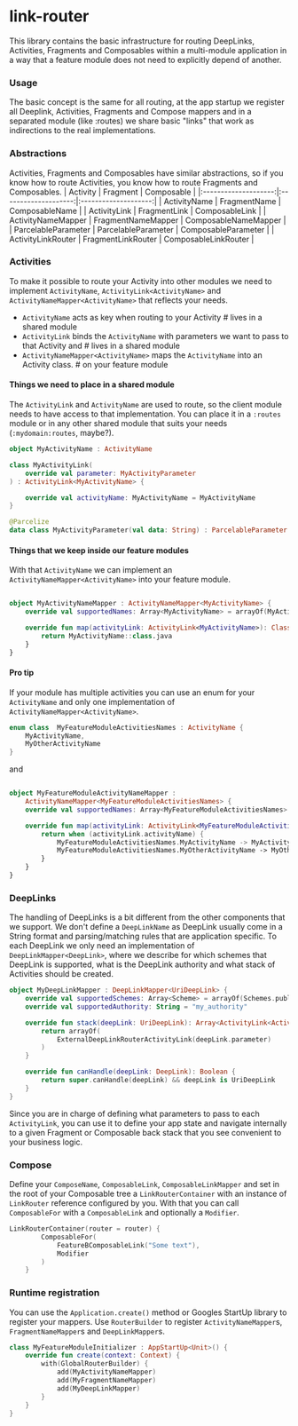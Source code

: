 # link-router

This library contains the basic infrastructure for routing DeepLinks, Activities, Fragments and Composables within a multi-module application
in a way that a feature module does not need to explicitly depend of another.

### Usage
The basic concept is the same for all routing, at the app startup we register all Deeplink, Activities, Fragments and Compose mappers 
and in a separated module (like :routes) we share basic "links" that work as indirections to the real implementations.

### Abstractions
Activities, Fragments and Composables have similar abstractions, so if you know how to route Activities, you know how to route Fragments and Composables.
| Activity             | Fragment             | Composable             |
|:--------------------:|:--------------------:|:--------------------:|
| ActivityName         | FragmentName         | ComposableName         |
| ActivityLink         | FragmentLink         | ComposableLink         |
| ActivityNameMapper   | FragmentNameMapper   | ComposableNameMapper   |
| ParcelableParameter  | ParcelableParameter  | ComposableParameter    |
| ActivityLinkRouter   | FragmentLinkRouter   | ComposableLinkRouter   |


### Activities
To make it possible to route your Activity into other modules we need to implement `ActivityName`,
`ActivityLink<ActivityName>` and `ActivityNameMapper<ActivityName>` that reflects your needs.

- `ActivityName` acts as key when routing to your Activity  # lives in a shared module
- `ActivityLink` binds the `ActivityName` with parameters we want to pass to that Activity and # lives in a shared module
- `ActivityNameMapper<ActivityName>` maps the `ActivityName` into an Activity class. # on your feature module

#### Things we need to place in a shared module
The `ActivityLink` and `ActivityName` are used to route, so the client module needs to have access to that implementation.
You can place it in a `:routes` module or in any other shared  module that suits your needs (`:mydomain:routes`, maybe?).

````kotlin
object MyActivityName : ActivityName
````

````kotlin
class MyActivityLink(
    override val parameter: MyActivityParameter
) : ActivityLink<MyActivityName> {

    override val activityName: MyActivityName = MyActivityName
}

@Parcelize
data class MyActivityParameter(val data: String) : ParcelableParameter

````
#### Things that we keep inside our feature modules
With that `ActivityName` we can implement an `ActivityNameMapper<ActivityName>` into your feature module.

```kotlin

object MyActivityNameMapper : ActivityNameMapper<MyActivityName> {
    override val supportedNames: Array<MyActivityName> = arrayOf(MyActivityName)

    override fun map(activityLink: ActivityLink<MyActivityName>): Class<out Activity> {
        return MyActivityName::class.java
    }
}

```

#### Pro tip
If your module has multiple activities you can use an enum for your `ActivityName`
 and only one implementation of `ActivityNameMapper<ActivityName>`.
````kotlin
enum class  MyFeatureModuleActivitiesNames : ActivityName {
    MyActivityName,
    MyOtherActivityName
}
````

and

```kotlin

object MyFeatureModuleActivityNameMapper :
    ActivityNameMapper<MyFeatureModuleActivitiesNames> {
    override val supportedNames: Array<MyFeatureModuleActivitiesNames> = MyFeatureModuleActivitiesNames.values()

    override fun map(activityLink: ActivityLink<MyFeatureModuleActivitiesNames>): Class<out Activity> {
        return when (activityLink.activityName) {
            MyFeatureModuleActivitiesNames.MyActivityName -> MyActivity::class.java
            MyFeatureModuleActivitiesNames.MyOtherActivityName -> MyOtherActivity::class.java
        }
    }
}

```

### DeepLinks
The handling of DeepLinks is a bit different from the other components that we support.
We don't define a `DeepLinkName` as DeepLink usually come in a String format and parsing/matching rules that are application specific.
To each DeepLink we only need an implementation of `DeepLinkMapper<DeepLink>`, 
where we describe for which schemes that DeepLink is supported, what is the DeepLink authority and 
what stack of Activities should be created.

```kotlin
object MyDeepLinkMapper : DeepLinkMapper<UriDeepLink> {
    override val supportedSchemes: Array<Scheme> = arrayOf(Schemes.publicAppSchemes)
    override val supportedAuthority: String = "my_authority"

    override fun stack(deepLink: UriDeepLink): Array<ActivityLink<ActivityName>> {
        return arrayOf(
            ExternalDeepLinkRouterActivityLink(deepLink.parameter)
        )
    }

    override fun canHandle(deepLink: DeepLink): Boolean {
        return super.canHandle(deepLink) && deepLink is UriDeepLink
    }
}

```
Since you are in charge of defining what parameters to pass to each `ActivityLink`, 
you can use it to define your app state and navigate internally to a given 
Fragment or Composable back stack that you see convenient to your business logic.


### Compose
Define your `ComposeName`, `ComposableLink`, `ComposableLinkMapper` and set in the root of your 
Composable tree a `LinkRouterContainer` with an instance of `LinkRouter` reference configured by you.
With that you can call `ComposableFor` with a `ComposableLink` and optionally a `Modifier`.

```kotlin
LinkRouterContainer(router = router) {
        ComposableFor(
            FeatureBComposableLink("Some text"),
            Modifier
        )
    }
```

### Runtime registration
You can use the `Application.create()` method or Googles StartUp library to register your mappers.
Use `RouterBuilder` to register `ActivityNameMapper`s, `FragmentNameMapper`s and `DeepLinkMapper`s.

````kotlin
class MyFeatureModuleInitializer : AppStartUp<Unit>() {
    override fun create(context: Context) {
        with(GlobalRouterBuilder) {
            add(MyActivityNameMapper)
            add(MyFragmentNameMapper)
            add(MyDeepLinkMapper)
        }
    }
}
````
